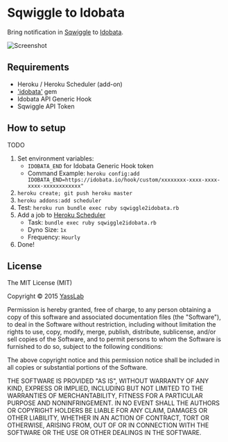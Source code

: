 # Sqwiggle to Idobata

Bring notification in [Sqwiggle](https://www.sqwiggle.com/) to [Idobata](http://idobata.io).

![Screenshot](https://dl.dropboxusercontent.com/u/2819285/sqwiggle2idobata.png)

## Requirements

- Heroku / Heroku Scheduler (add-on)
- ['idobata'](https://github.com/asonas/idobata-ruby) gem
- Idobata API Generic Hook
- Sqwiggle API Token

## How to setup 

TODO

1. Set environment variables: 
    - `IDOBATA_END` for Idobata Generic Hook token
    - Command Example: `heroku config:add IDOBATA_END=https://idobata.io/hook/custom/xxxxxxxx-xxxx-xxxx-xxxx-xxxxxxxxxxxx"`
2. `heroku create; git push heroku master`
3. `heroku addons:add scheduler`
4. Test: `heroku run bundle exec ruby sqwiggle2idobata.rb`
5. Add a job to [Heroku Scheduler](https://scheduler.heroku.com/dashboard)
   - Task: `bundle exec ruby sqwiggle2idobata.rb`
   - Dyno Size: `1x`
   - Frequency: `Hourly`
6. Done!

## License 

The MIT License (MIT)

Copyright &copy; 2015 [YassLab](http://yasslab.jp)

Permission is hereby granted, free of charge, to any person obtaining a copy
of this software and associated documentation files (the "Software"), to deal
in the Software without restriction, including without limitation the rights
to use, copy, modify, merge, publish, distribute, sublicense, and/or sell
copies of the Software, and to permit persons to whom the Software is
furnished to do so, subject to the following conditions:

The above copyright notice and this permission notice shall be included in all
copies or substantial portions of the Software.

THE SOFTWARE IS PROVIDED "AS IS", WITHOUT WARRANTY OF ANY KIND, EXPRESS OR
IMPLIED, INCLUDING BUT NOT LIMITED TO THE WARRANTIES OF MERCHANTABILITY,
FITNESS FOR A PARTICULAR PURPOSE AND NONINFRINGEMENT. IN NO EVENT SHALL THE
AUTHORS OR COPYRIGHT HOLDERS BE LIABLE FOR ANY CLAIM, DAMAGES OR OTHER
LIABILITY, WHETHER IN AN ACTION OF CONTRACT, TORT OR OTHERWISE, ARISING FROM,
OUT OF OR IN CONNECTION WITH THE SOFTWARE OR THE USE OR OTHER DEALINGS IN THE
SOFTWARE.
